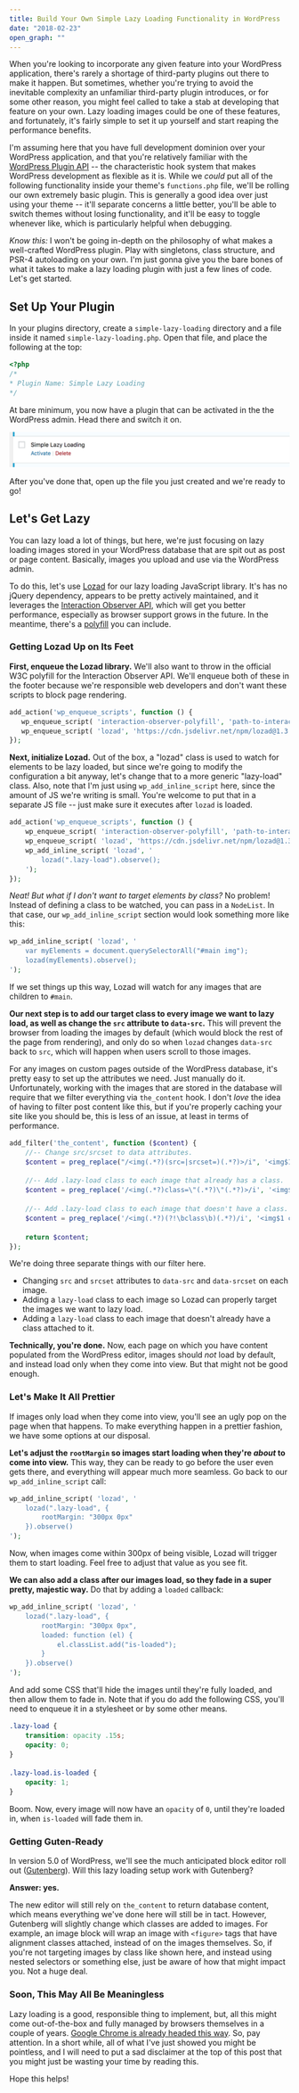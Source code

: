 ```yaml
---
title: Build Your Own Simple Lazy Loading Functionality in WordPress
date: "2018-02-23"
open_graph: ""
---
```


When you're looking to incorporate any given feature into your WordPress application, there's rarely a shortage of third-party plugins out there to make it happen. But sometimes, whether you're trying to avoid the inevitable complexity an unfamiliar third-party plugin introduces, or for some other reason, you might feel called to take a stab at developing that feature on your own. Lazy loading images could be one of these features, and fortunately, it's fairly simple to set it up yourself and start reaping the performance benefits. 

I'm assuming here that you have full development dominion over your WordPress application, and that you're relatively familiar with the [WordPress Plugin API](https://codex.wordpress.org/Plugin_API) -- the characteristic hook system that makes WordPress development as flexible as it is. While we _could_ put all of the following functionality inside your theme's `functions.php` file, we'll be rolling our own extremely basic plugin. This is generally a good idea over just using your theme -- it'll separate concerns a little better, you'll be able to switch themes without losing functionality, and it'll be easy to toggle whenever like, which is particularly helpful when debugging.

_Know this:_ I won't be going in-depth on the philosophy of what makes a well-crafted WordPress plugin. Play with singletons, class structure, and PSR-4 autoloading on your own. I'm just gonna give you the bare bones of what it takes to make a lazy loading plugin with just a few lines of code. Let's get started.

## Set Up Your Plugin
In your plugins directory, create a `simple-lazy-loading` directory and a file inside it named `simple-lazy-loading.php`. Open that file, and place the following at the top: 

```php
<?php
/*
* Plugin Name: Simple Lazy Loading
*/
```

At bare minimum, you now have a plugin that can be activated in the the WordPress admin. Head there and switch it on.

![Activate Simple Lazy Loading Plugin](simple-lazy-loading.jpg)

After you've done that, open up the file you just created and we're ready to go!

## Let's Get Lazy

You can lazy load a lot of things, but here, we're just focusing on lazy loading images stored in your WordPress database that are spit out as post or page content. Basically, images you upload and use via the WordPress admin.

To do this, let's use [Lozad](https://github.com/ApoorvSaxena/lozad.js) for our lazy loading JavaScript library. It's has no jQuery dependency, appears to be pretty actively maintained, and it leverages the [Interaction Observer API](https://developer.mozilla.org/en-US/docs/Web/API/Intersection_Observer_API), which will get you better performance, especially as browser support grows in the future. In the meantime, there's a [polyfill](https://github.com/w3c/IntersectionObserver/tree/master/polyfill) you can include.

### Getting Lozad Up on Its Feet

**First, enqueue the Lozad library.** We'll also want to throw in the official W3C polyfill for the Interaction Observer API. We'll enqueue both of these in the footer because we're responsible web developers and don't want these scripts to block page rendering. 

```php
add_action('wp_enqueue_scripts', function () {
   wp_enqueue_script( 'interaction-observer-polyfill', 'path-to-interaction-observer.js', [], null, true );
   wp_enqueue_script( 'lozad', 'https://cdn.jsdelivr.net/npm/lozad@1.3.0/dist/lozad.min.js', ['interaction-observer-polyfill'], null, true );
});
```

**Next, initialize Lozad.** Out of the box, a "lozad" class is used to watch for elements to be lazy loaded, but since we're going to modify the configuration a bit anyway, let's change that to a more generic "lazy-load" class. Also, note that I'm just using `wp_add_inline_script` here, since the amount of JS we're writing is small. You're welcome to put that in a separate JS file -- just make sure it executes after `lozad` is loaded. 

```php
add_action('wp_enqueue_scripts', function () {
    wp_enqueue_script( 'interaction-observer-polyfill', 'path-to-interaction-observer.js', [], null, true );
    wp_enqueue_script( 'lozad', 'https://cdn.jsdelivr.net/npm/lozad@1.3.0/dist/lozad.min.js', ['interaction-observer-polyfill'], null, true );
    wp_add_inline_script( 'lozad', '
        lozad(".lazy-load").observe();
    ');
});
```
_Neat! But what if I don't want to target elements by class?_ No problem! Instead of defining a class to be watched, you can pass in a `NodeList`. In that case, our `wp_add_inline_script` section would look something more like this: 

```php
wp_add_inline_script( 'lozad', '
	var myElements = document.querySelectorAll("#main img");
	lozad(myElements).observe();
');
```
If we set things up this way, Lozad will watch for any images that are children to `#main`.

**Our next step is to add our target class to every image we want to lazy load, as well as change the `src` attribute to `data-src`.** This will prevent the browser from loading the images by default (which would block the rest of the page from rendering), and only do so when `lozad` changes `data-src` back to `src`, which will happen when users scroll to those images.

For any images on custom pages outside of the WordPress database, it's pretty easy to set up the attributes we need. Just manually do it. Unfortunately, working with the images that are stored in the database will require that we filter everything via `the_content` hook. I don't _love_ the idea of having to filter post content like this, but if you're properly caching your site like you should be, this is less of an issue, at least in terms of performance. 

```php
add_filter('the_content', function ($content) {
	//-- Change src/srcset to data attributes.
	$content = preg_replace("/<img(.*?)(src=|srcset=)(.*?)>/i", '<img$1data-$2$3>', $content);

	//-- Add .lazy-load class to each image that already has a class.
	$content = preg_replace('/<img(.*?)class=\"(.*?)\"(.*?)>/i', '<img$1class="$2 lazy-load"$3>', $content);

	//-- Add .lazy-load class to each image that doesn't have a class.
	$content = preg_replace('/<img(.*?)(?!\bclass\b)(.*?)/i', '<img$1 class="lazy-load"$2', $content);
	
	return $content;
});
```

We're doing three separate things with our filter here. 

* Changing `src` and `srcset` attributes to `data-src` and `data-srcset` on each image.
* Adding a `lazy-load` class to each image so Lozad can properly target the images we want to lazy load.
* Adding a `lazy-load` class to each image that doesn't already have a class attached to it. 

**Technically, you're done.** Now, each page on which you have content populated from the WordPress editor, images should _not_ load by default, and instead load only when they come into view. But that might not be good enough. 

### Let's Make It All Prettier

If images only load when they come into view, you'll see an ugly pop on the page when that happens. To make everything happen in a prettier fashion, we have some options at our disposal. 

**Let's adjust the `rootMargin` so images start loading when they're _about_ to come into view.** This way, they can be ready to go before the user even gets there, and everything will appear much more seamless. Go back to our `wp_add_inline_script` call: 

```php
wp_add_inline_script( 'lozad', '
	lozad(".lazy-load", { 
		rootMargin: "300px 0px"
	}).observe()
');
```

Now, when images come within 300px of being visible, Lozad will trigger them to start loading. Feel free to adjust that value as you see fit. 

**We can also add a class after our images load, so they fade in a super pretty, majestic way.** Do that by adding a `loaded` callback: 

```php
wp_add_inline_script( 'lozad', '
	lozad(".lazy-load", { 
		rootMargin: "300px 0px", 
		loaded: function (el) {
			el.classList.add("is-loaded");
		}
	}).observe()
');
```

And add some CSS that'll hide the images until they're fully loaded, and then allow them to fade in. Note that if you do add the following CSS, you'll need to enqueue it in a stylesheet or by some other means. 

```css
.lazy-load {
    transition: opacity .15s;
    opacity: 0;
}

.lazy-load.is-loaded {
    opacity: 1;
}
```

Boom. Now, every image will now have an `opacity` of `0`, until they're loaded in, when `is-loaded` will fade them in. 

### Getting Guten-Ready

In version 5.0 of WordPress, we'll see the much anticipated block editor roll out ([Gutenberg](https://github.com/WordPress/gutenberg)). Will this lazy loading setup work with Gutenberg? 

**Answer: yes.** 

The new editor will still rely on `the_content` to return database content, which means everything we've done here will still be in tact. However, Gutenberg will slightly change which classes are added to images. For example, an image block will wrap an image with `<figure>` tags that have alignment classes attached, instead of on the images themselves. So, if you're not targeting images by class like shown here, and instead using nested selectors or something else, just be aware of how that might impact you. Not a huge deal. 

### Soon, This May All Be Meaningless

Lazy loading is a good, responsible thing to implement, but, all this might come out-of-the-box and fully managed by browsers themselves in a couple of years. [Google Chrome is already headed this way](https://www.bleepingcomputer.com/news/google/google-chrome-to-feature-built-in-image-lazy-loading/). So, pay attention. In a short while, all of what I've just showed you might be pointless, and I will need to put a sad disclaimer at the top of this post that you might just be wasting your time by reading this. 

Hope this helps!
